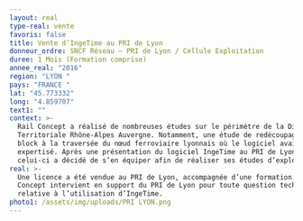 ```yaml
---
layout: real
type-real: vente
favoris: false
title: Vente d’IngeTime au PRI de Lyon
donneur_ordre: SNCF Réseau – PRI de Lyon / Cellule Exploitation
duree: 1 Mois (Formation comprise)
annee_real: "2016"
region: "LYON "
pays: "FRANCE "
lat: "45.773332"
long: "4.859707"
text1: ""
context: >-
  Rail Concept a réalisé de nombreuses études sur le périmètre de la Direction
  Territoriale Rhône-Alpes Auvergne. Notamment, une étude de redécoupage du
  block à la traversée du nœud ferroviaire lyonnais où le logiciel avait été
  expertisé. Après une présentation du logiciel IngeTime au PRI de Lyon,
  celui-ci a décidé de s’en équiper afin de réaliser ses études d’exploitation.
real: >-
  Une licence a été vendue au PRI de Lyon, accompagnée d’une formation. Rail
  Concept intervient en support du PRI de Lyon pour toute question technique
  relative à l’utilisation d’IngeTime.
photo1: /assets/img/uploads/PRI LYON.png
---
```

